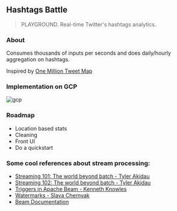 ## Hashtags Battle
> PLAYGROUND. Real-time Twitter's hashtags analytics. 

### About
Consumes thousands of inputs per seconds and does daily/hourly aggregation on hashtags.

Inspired by [One Million Tweet Map](https://onemilliontweetmap.com/)

### Implementation on GCP
![gcp](https://i.imgur.com/dHkcdRE.png)

### Roadmap
* Location based stats
* Cleaning
* Front UI
* Do a quickstart

### Some cool references about stream processing:

* [Streaming 101: The world beyond batch - Tyler Akidau](https://www.oreilly.com/ideas/the-world-beyond-batch-streaming-101)
* [Streaming 102: The world beyond batch - Tyler Akidau](https://www.oreilly.com/ideas/the-world-beyond-batch-streaming-102)
* [Triggers in Apache Beam - Kenneth Knowles](https://www.youtube.com/watch?v=E1k0B9LN46M)
* [Watermarks - Slava Chernyak](https://www.youtube.com/watch?v=TWxSLmkWPm4)
* [Beam Documentation](https://beam.apache.org/documentation/)
